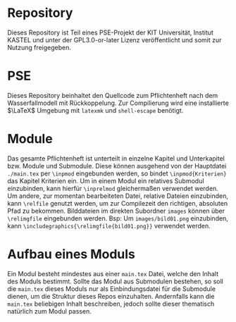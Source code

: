 # Repository
Dieses Repository ist Teil eines PSE-Projekt der KIT Universität, Institut KASTEL und unter der GPL3.0-or-later Lizenz veröffentlicht und somit zur Nutzung freigegeben.

# PSE
Dieses Repository beinhaltet den Quellcode zum Pflichtenheft nach dem Wasserfallmodell mit Rückkoppelung.
Zur Compilierung wird eine installierte $\LaTeX$ Umgebung mit `latexmk` und `shell-escape` benötigt.

# Module
Das gesamte Pflichtenheft ist unterteilt in einzelne Kapitel und Unterkapitel bzw. Module und Submodule. Diese können ausgehend von der Hauptdatei `./main.tex` per `\inpmod` eingebunden werden, so bindet `\inpmod{Kriterien}` das Kapitel Kriterien ein. Um in einem Modul ein relatives Submodul einzubinden, kann hierfür `\inprelmod` gleichermaßen verwendet werden.
Um andere, zur momentan bearbeiteten Datei, relative Dateien einzubinden, kann `\relfile` genutzt werden, um zur Compilezeit den richtigen, absoluten Pfad zu bekommen.
Bilddateien im direkten Subordner `images` können über `\relimgfile` eingebunden werden. Bsp: Um `images/bild01.png` einzubinden, kann `\includegraphics{\relimgfile{bild01.png}}` verwendet werden.

# Aufbau eines Moduls
Ein Modul besteht mindestes aus einer `main.tex` Datei, welche den Inhalt des Moduls bestimmt. Sollte das Modul aus Submodulen bestehen, so soll die `main.tex` dieses Moduls nur als Einbindungsdatei für die Submodule dienen, um die Struktur dieses Repos einzuhalten.
Andernfalls kann die `main.tex` beliebigen Inhalt beschreiben, jedoch sollte dieser thematisch natürlich zum Modul passen.